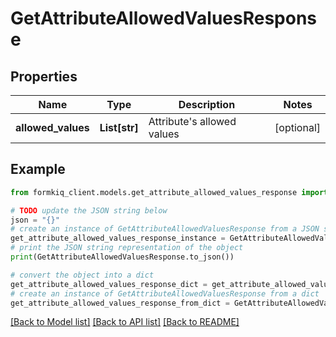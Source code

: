 # GetAttributeAllowedValuesResponse


## Properties

Name | Type | Description | Notes
------------ | ------------- | ------------- | -------------
**allowed_values** | **List[str]** | Attribute&#39;s allowed values | [optional] 

## Example

```python
from formkiq_client.models.get_attribute_allowed_values_response import GetAttributeAllowedValuesResponse

# TODO update the JSON string below
json = "{}"
# create an instance of GetAttributeAllowedValuesResponse from a JSON string
get_attribute_allowed_values_response_instance = GetAttributeAllowedValuesResponse.from_json(json)
# print the JSON string representation of the object
print(GetAttributeAllowedValuesResponse.to_json())

# convert the object into a dict
get_attribute_allowed_values_response_dict = get_attribute_allowed_values_response_instance.to_dict()
# create an instance of GetAttributeAllowedValuesResponse from a dict
get_attribute_allowed_values_response_from_dict = GetAttributeAllowedValuesResponse.from_dict(get_attribute_allowed_values_response_dict)
```
[[Back to Model list]](../README.md#documentation-for-models) [[Back to API list]](../README.md#documentation-for-api-endpoints) [[Back to README]](../README.md)


